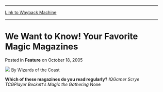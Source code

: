 
---
[Link to Wayback Machine](https://web.archive.org/web/20220819150846/https://magic.wizards.com/en/articles/archive/we-want-know-your-favorite-magic-magazines-2005-10-18)

[_metadata_:author]:- "Wizards of the Coast"
[_metadata_:description]:- "Which of these magazines do you read regularly? IQGamer Scrye TCGPlayer Beckett's Magic the Gathering None"
[_metadata_:generator]:- "Drupal 7 (http://drupal.org)"
[_metadata_:node]:- "624911"
[_metadata_:publish_date]:- "2005-10-18"
[_metadata_:source]:- "div-main-content"
[_metadata_:title]:- "We Want to Know! Your Favorite Magic Magazines"
[_metadata_:wayback_capture_timestamp]:- "2022-08-19 15:08:46"
[_metadata_:wayback_raw_url]:- "https://web.archive.org/web/20220819150846id_/https://magic.wizards.com/en/articles/archive/we-want-know-your-favorite-magic-magazines-2005-10-18"
[_metadata_:wayback_url]:- "https://magic.wizards.com/en/articles/archive/we-want-know-your-favorite-magic-magazines-2005-10-18"
---


We Want to Know! Your Favorite Magic Magazines
==============================================



 Posted in **Feature**
 on October 18, 2005 






![](https://media.magic.wizards.com/styles/auth_small/public/images/person/wizards_author.jpg)
By Wizards of the Coast












**Which of these magazines do you read regularly?**
*IQGamer*
*Scrye*
*TCGPlayer*
*Beckett's Magic the Gathering*
None






